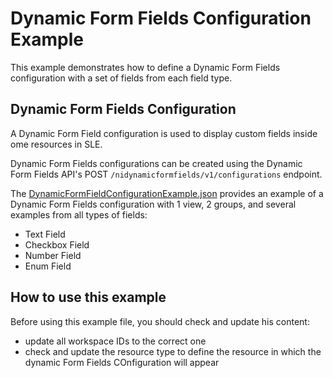 # Dynamic Form Fields Configuration Example

This example demonstrates how to define a Dynamic Form Fields configuration 
with a set of fields from each field type.

## Dynamic Form Fields Configuration

A Dynamic Form Field configuration is used to display custom fields inside 
ome resources in SLE. 

Dynamic Form Fields configurations can be created using the Dynamic Form 
Fields API's POST `/nidynamicformfields/v1/configurations` endpoint. 

The [DynamicFormFieldConfigurationExample.json](DynamicFormFieldConfigurationExample.json) 
provides an example of a Dynamic Form Fields configuration with 1 view,
2 groups, and several examples from all types of fields:

  - Text Field
  - Checkbox Field
  - Number Field
  - Enum Field

## How to use this example

Before using this example file, you should check and update his content:

  - update all workspace IDs to the correct one
  - check and update the resource type to define the resource in which the
    dynamic Form Fields COnfiguration will appear
